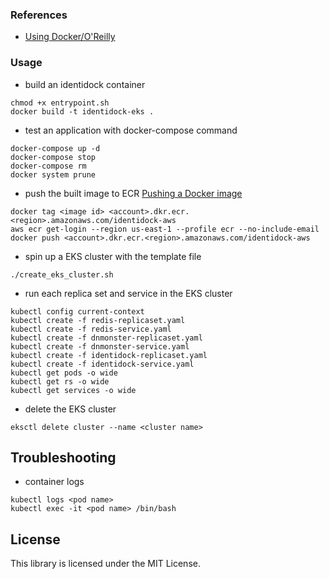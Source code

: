 ### References
- [Using Docker/O'Reilly](https://www.oreilly.com/library/view/using-docker/9781491915752/) 
 
### Usage
- build an identidock container
```
chmod +x entrypoint.sh
docker build -t identidock-eks .
```
- test an application with docker-compose command
```
docker-compose up -d
docker-compose stop
docker-compose rm
docker system prune
```
- push the built image to ECR [Pushing a Docker image](https://docs.aws.amazon.com/AmazonECR/latest/userguide/docker-push-ecr-image.html)
```
docker tag <image id> <account>.dkr.ecr.<region>.amazonaws.com/identidock-aws
aws ecr get-login --region us-east-1 --profile ecr --no-include-email
docker push <account>.dkr.ecr.<region>.amazonaws.com/identidock-aws
```
- spin up a EKS cluster with the template file
```
./create_eks_cluster.sh
```
- run each replica set and service in the EKS cluster
```
kubectl config current-context
kubectl create -f redis-replicaset.yaml
kubectl create -f redis-service.yaml
kubectl create -f dnmonster-replicaset.yaml
kubectl create -f dnmonster-service.yaml
kubectl create -f identidock-replicaset.yaml
kubectl create -f identidock-service.yaml
kubectl get pods -o wide
kubectl get rs -o wide
kubectl get services -o wide
```
- delete the EKS cluster
```
eksctl delete cluster --name <cluster name>
```
 
## Troubleshooting
- container logs
```
kubectl logs <pod name>
kubectl exec -it <pod name> /bin/bash
```
 
## License

This library is licensed under the MIT License.
